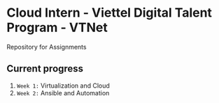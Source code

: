 # Cloud Intern - Viettel Digital Talent Program - VTNet
Repository for Assignments

## Current progress

1. `Week 1:` Virtualization and Cloud
2. `Week 2:` Ansible and Automation
